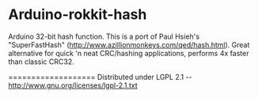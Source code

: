 Arduino-rokkit-hash
===================

Arduino 32-bit hash function.
This is a port of Paul Hsieh's "SuperFastHash" (http://www.azillionmonkeys.com/qed/hash.html).
Great alternative for quick 'n neat CRC/hashing applications, performs 4x faster than classic CRC32.

===================
Distributed under LGPL 2.1 -- http://www.gnu.org/licenses/lgpl-2.1.txt
